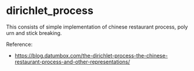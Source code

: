 # dirichlet_process
This consists of simple implementation of chinese restaurant process, poly urn and stick breaking.

Reference:
* https://blog.datumbox.com/the-dirichlet-process-the-chinese-restaurant-process-and-other-representations/
